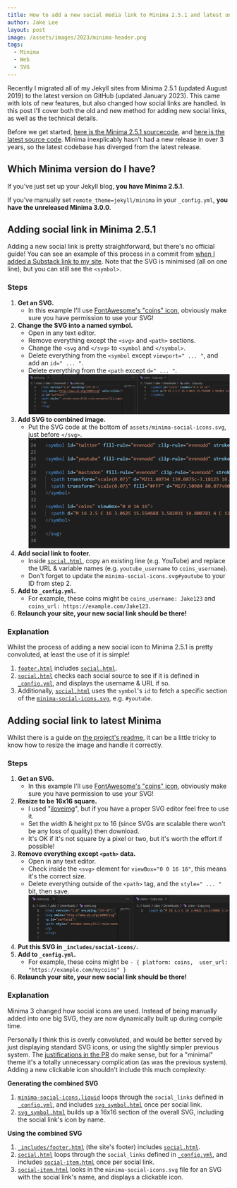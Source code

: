 ```yaml
---
title: How to add a new social media link to Minima 2.5.1 and latest unreleased version (3.0.0)
author: Jake Lee
layout: post
image: /assets/images/2023/minima-header.png
tags:
  - Minima
  - Web
  - SVG
---
```


Recently I migrated all of my Jekyll sites from Minima 2.5.1 (updated August 2019) to the latest version on GitHub (updated January 2023). This came with lots of new features, but also changed how social links are handled. In this post I'll cover both the old and new method for adding new social links, as well as the technical details.

Before we get started, [here is the Minima 2.5.1 sourcecode](https://github.com/jekyll/minima/tree/v2.5.1), and [here is the latest source code](https://github.com/jekyll/minima). Minima inexplicably hasn't had a new release in over 3 years, so the latest codebase has diverged from the latest release.

## Which Minima version do I have?

If you've just set up your Jekyll blog, **you have Minima 2.5.1**.

If you've manually set `remote_theme=jekyll/minima` in your `_config.yml`, **you have the unreleased Minima 3.0.0**.

## Adding social link in Minima 2.5.1

Adding a new social link is pretty straightforward, but there's no official guide! You can see an example of this process in a commit from [when I added a Substack link to my site](https://github.com/JakeSteam/blog-programming/commit/14e81949ab5c9cd9ffab9f6e5f3f5fdf64ec9caf#diff-6f8682cd360f5dfab6e928d3ec0bd71221b5f3dbba0d596dad0df2069d6418ad). Note that the SVG is minimised (all on one line), but you can still see the `<symbol>`.

### Steps

1. **Get an SVG.**
   - In this example I'll use [FontAwesome's "coins" icon](https://fontawesome.com/icons/coins?s=solid&f=classic), obviously make sure you have permission to use your SVG!
2. **Change the SVG into a named symbol.**
   - Open in any text editor.
   - Remove everything except the `<svg>` and `<path>` sections.
   - Change the `<svg` and `</svg>` to `<symbol` and `</symbol>`.
   - Delete everything from the `<symbol` except `viewport=" ... "`, and add an `id=" ... "`.
   - Delete everything from the `<path` except `d=" ... "`.
     [![](/assets/images/2023/minima-2-icons.png)](/assets/images/2023/minima-2-icons.png)
3. **Add SVG to combined image.**
   - Put the SVG code at the bottom of `assets/minima-social-icons.svg`, just before `</svg>`.
     [![](/assets/images/2023/minima-2-combined.png)](/assets/images/2023/minima-2-combined.png)
4. **Add social link to footer.**
   - Inside [`social.html`](https://github.com/jekyll/minima/blob/v2.5.1/_includes/social.html), copy an existing line (e.g. YouTube) and replace the URL & variable names (e.g. `youtube_username` to `coins_username`).
   - Don't forget to update the `minima-social-icons.svg#youtube` to your ID from step 2.
5. **Add to `_config.yml`.**
   - For example, these coins might be `coins_username: Jake123` and `coins_url: https://example.com/Jake123`.
6. **Relaunch your site, your new social link should be there!**

### Explanation

Whilst the process of adding a new social icon to Minima 2.5.1 is pretty convoluted, at least the use of it is simple!

1. [`footer.html`](https://github.com/jekyll/minima/blob/v2.5.1/_includes/footer.html) includes [`social.html`](https://github.com/jekyll/minima/blob/v2.5.1/_includes/social.html).
2. [`social.html`](https://github.com/jekyll/minima/blob/v2.5.1/_includes/social.html) checks each social source to see if it is defined in [`_config.yml`](https://github.com/jekyll/minima/blob/v2.5.1/_config.yml), and displays the username & URL if so.
3. Additionally, [`social.html`](https://github.com/jekyll/minima/blob/v2.5.1/_includes/social.html) uses the `symbol`'s `id` to fetch a specific section of the [`minima-social-icons.svg`](https://github.com/jekyll/minima/blob/v2.5.1/assets/minima-social-icons.svg), e.g. `#youtube`.

## Adding social link to latest Minima

Whilst there is a guide on [the project's readme](https://github.com/jekyll/minima#social-networks), it can be a little tricky to know how to resize the image and handle it correctly.

### Steps

1. **Get an SVG.**
   - In this example I'll use [FontAwesome's "coins" icon](https://fontawesome.com/icons/coins?s=solid&f=classic), obviously make sure you have permission to use your SVG!
2. **Resize to be 16x16 square.**
   - I used "[iloveimg](https://www.iloveimg.com/resize-image/resize-svg#resize-options,pixels)", but if you have a proper SVG editor feel free to use it.
   - Set the width & height px to 16 (since SVGs are scalable there won't be any loss of quality) then download.
   - It's OK if it's not square by a pixel or two, but it's worth the effort if possible!
3. **Remove everything except `<path>` data.**
   - Open in any text editor.
   - Check inside the `<svg>` element for `viewBox="0 0 16 16"`, this means it's the correct size.
   - Delete everything outside of the `<path>` tag, and the `style=" ... "` bit, then save.
     ![](/assets/images/2023/minima-3-icons.png)
4. **Put this SVG in `_includes/social-icons/`.**
5. **Add to `_config.yml`.**
   - For example, these coins might be `- { platform: coins,  user_url: "https://example.com/mycoins" }`
6. **Relaunch your site, your new social link should be there!**

### Explanation

Minima 3 changed how social icons are used. Instead of being manually added into one big SVG, they are now dynamically built up during compile time.

Personally I think this is overly convoluted, and would be better served by just displaying standard SVG icons, or using the slightly simpler previous system. The [justifications in the PR](https://github.com/jekyll/minima/pull/686) do make sense, but for a "minimal" theme it's a totally unnecessary complication (as was the previous system). Adding a new clickable icon shouldn't include this much complexity:

**Generating the combined SVG**

1. [`minima-social-icons.liquid`](https://github.com/jekyll/minima/blob/master/assets/minima-social-icons.liquid) loops through the `social_links` defined in [`_config.yml`](https://github.com/jekyll/minima/blob/master/_config.yml), and includes [`svg_symbol.html`](https://github.com/jekyll/minima/blob/master/_includes/svg_symbol.html) once per social link.
2. [`svg_symbol.html`](https://github.com/jekyll/minima/blob/master/_includes/svg_symbol.html) builds up a 16x16 section of the overall SVG, including the social link's icon by name.

**Using the combined SVG**

1. [`_includes/footer.html`](https://github.com/jekyll/minima/blob/master/_includes/footer.html) (the site's footer) includes [`social.html`](https://github.com/jekyll/minima/blob/master/_includes/social.html).
2. [`social.html`](https://github.com/jekyll/minima/blob/master/_includes/social.html) loops through the `social_links` defined in [`_config.yml`](https://github.com/jekyll/minima/blob/master/_config.yml), and includes [`social-item.html`](https://github.com/jekyll/minima/blob/master/_includes/social-item.html) once per social link.
3. [`social-item.html`](https://github.com/jekyll/minima/blob/master/_includes/social-item.html) looks in the `minima-social-icons.svg` file for an SVG with the social link's name, and displays a clickable icon.

